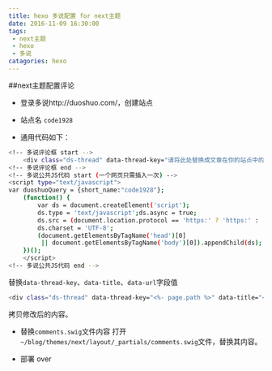 ```yaml
---
title: hexo 多说配置 for next主题
date: 2016-11-09 16:30:00
tags: 
 - next主题
 - hexo
 - 多说
catagories: hexo
---
```



##next主题配置评论


- 登录多说http://duoshuo.com/，创建站点 

- 站点名 `code1928`

- 通用代码如下：
```bash
<!-- 多说评论框 start -->
	<div class="ds-thread" data-thread-key="请将此处替换成文章在你的站点中的ID" data-title="请替换成文章的标题" data-url="请替换成文章的网址"></div>
<!-- 多说评论框 end -->
<!-- 多说公共JS代码 start (一个网页只需插入一次) -->
<script type="text/javascript">
var duoshuoQuery = {short_name:"code1928"};
	(function() {
		var ds = document.createElement('script');
		ds.type = 'text/javascript';ds.async = true;
		ds.src = (document.location.protocol == 'https:' ? 'https:' : 'http:') + '//static.duoshuo.com/embed.js';
		ds.charset = 'UTF-8';
		(document.getElementsByTagName('head')[0] 
		 || document.getElementsByTagName('body')[0]).appendChild(ds);
	})();
	</script>
<!-- 多说公共JS代码 end -->
```

替换`data-thread-key`、`data-title`、`data-url`字段值
```bash
<div class="ds-thread" data-thread-key="<%- page.path %>" data-title="<%- page.title %>" data-url="<%- page.permalink %>"></div>
```
拷贝修改后的内容。

- 替换`comments.swig`文件内容
打开`~/blog/themes/next/layout/_partials/comments.swig`文件，替换其内容。

- 部署 over 


